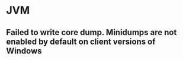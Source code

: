 # JVM

## Failed to write core dump. Minidumps are not enabled by default on client versions of Windows



